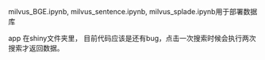 milvus_BGE.ipynb, milvus_sentence.ipynb, milvus_splade.ipynb用于部署数据库  

app 在shiny文件夹里， 目前代码应该是还有bug，点击一次搜索时候会执行两次搜索才返回数据。



